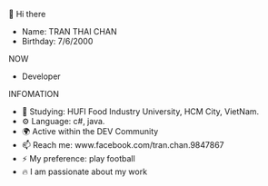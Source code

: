 👋 Hi there 
<ul>
  <li>Name: TRAN THAI CHAN</li>
  <li>Birthday: 7/6/2000</li>
</ul>
NOW 
<ul>
  <li>Developer</li>
</ul>
INFOMATION 
<ul>
  <li>🏢 Studying: HUFI Food Industry University, HCM City, VietNam.</li>
  <li>⚙️ Language: c#, java.</li>
  <li>🌍 Active within the DEV Community</li>
  <li>📫 Reach me: www.facebook.com/tran.chan.9847867</li>
  <li>⚡️ My preference: play football</li>
  <li>🔥 I am passionate about my work</li>
</ul>
